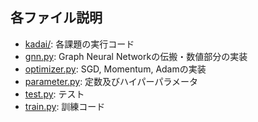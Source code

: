 ## 各ファイル説明
- [kadai/](kadai): 各課題の実行コード
- [gnn.py](gnn.py): Graph Neural Networkの伝搬・数値部分の実装
- [optimizer.py](optimizer.py): SGD, Momentum, Adamの実装
- [parameter.py](parameter.py): 定数及びハイパーパラメータ
- [test.py](test.py): テスト
- [train.py](train.py): 訓練コード